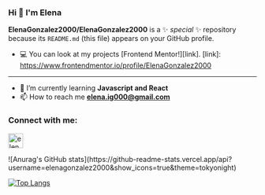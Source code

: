 ### Hi 👋 I'm Elena


**ElenaGonzalez2000/ElenaGonzalez2000** is a ✨ _special_ ✨ repository because its `README.md` (this file) appears on your GitHub profile.
<!--
Here are some ideas to get you started:

- 🔭 I’m currently working on ...
- 🌱 I’m currently learning ...
- 👯 I’m looking to collaborate on ...
- 🤔 I’m looking for help with ...
- 💬 Ask me about ...
- 📫 How to reach me: ...
- 😄 Pronouns: ...
- ⚡ Fun fact: ...

-->

- 💻 You can look at my projects [Frontend Mentor!][link].
[link]: https://www.frontendmentor.io/profile/ElenaGonzalez2000
___

- 🌱 I’m currently learning **Javascript and React**
- 📫 How to reach me **elena.ig000@gmail.com**


<h3 align="left">Connect with me:</h3>
<p align="left">
<a href="https://linkedin.com/in/elenagonzalez2000" target="blank"><img align="center" src="https://raw.githubusercontent.com/rahuldkjain/github-profile-readme-generator/master/src/images/icons/Social/linked-in-alt.svg" alt="elenagonzalez2000" height="30" width="30" /></a>
</p>
<!---->
![Anurag's GitHub stats](https://github-readme-stats.vercel.app/api?username=elenagonzalez2000&show_icons=true&theme=tokyonight)

[![Top Langs](https://github-readme-stats.vercel.app/api/top-langs/?username=elenagonzalez2000&layout=compact)](https://github.com/elenagonzalez2000/github-readme-stats)

